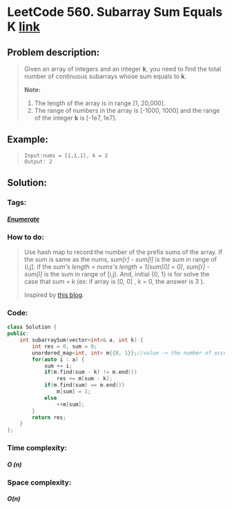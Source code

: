 # LeetCode 560. Subarray Sum Equals K [link](https://leetcode.com/problems/subarray-sum-equals-k/)

## Problem description:

> Given an array of integers and an integer **k**, you need to find the total number of continuous subarrays whose sum equals to **k**.
>
> **Note:**
>
> 1. The length of the array is in range [1, 20,000].
> 2. The range of numbers in the array is [-1000, 1000] and the range of the integer **k** is [-1e7, 1e7].

## Example:

>```
>Input:nums = [1,1,1], k = 2
>Output: 2
>```

## Solution:

### Tags:

#### *[Enumerate](https://github.com/yang-233/Algorithm-note/tree/master/Enumerate)* 

### How to do:

> Use hash map to record the number of the prefix sums of the array. If the *sum* is same as the nums, *sum[r] - sum[l]* is the sum in range of (i,j]. if the *sum's length = nums's length + 1(sum[0] = 0)*, *sum[r] - sum[l]* is the sum in range of [i,j). And, initial {0, 1} is for solve the case that sum = k (ex: if array is [0, 0] , k = 0, the answer is 3 ).
>
> Inspired by [this blog](http://www.cnblogs.com/grandyang/p/6810361.html).

### Code:

```c++
class Solution {
public:
    int subarraySum(vector<int>& a, int k) {
        int res = 0, sum = 0;
        unordered_map<int, int> m{{0, 1}};//value -> the number of occurrences
        for(auto i : a) {
            sum += i;
            if(m.find(sum - k) != m.end())
                res += m[sum - k];
            if(m.find(sum) == m.end())
                m[sum] = 1;
            else
                ++m[sum];
        }
        return res;
    }
};
```

### Time complexity:

#### *O (n)*

### Space complexity:

#### *O(n)*

